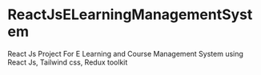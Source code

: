 # ReactJsELearningManagementSystem
React Js Project For E Learning and Course Management System using React Js, Tailwind css, Redux toolkit
